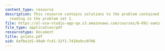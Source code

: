 ```yaml
---
content_type: resource
description: This resource contains solutions to the problem contained in the assigned
  reading in the problem set 1.
file: https://ol-ocw-studio-app-qa.s3.amazonaws.com/courses/6-691-seminar-in-electric-power-systems-spring-2006/8afbe1d149a0fc4132f17410a9cc0766_ps1ans.pdf
file_type: application/pdf
resourcetype: Document
title: ps1ans.pdf
uid: 8afbe1d1-49a0-fc41-32f1-7410a9cc0766
---
```

